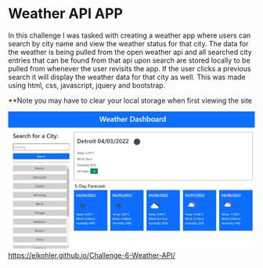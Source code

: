 # Weather API APP
In this challenge I was tasked with creating a weather app where users can search by city name and view
the weather status for that city. The data for the weather is being pulled from the open weather api
and all searched city entries that can be found from that api upon search are stored locally to be pulled
from whenever the user revisits the app. If the user clicks a previous search it will display the weather
data for that city as well. This was made using html, css, javascript, jquery and bootstrap.

**Note you may have to clear your local storage when first viewing the site

![Screen Shot](screenshot.JPG?raw=true "Screen Shot")
https://eikohler.github.io/Challenge-6-Weather-API/
